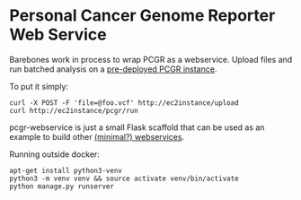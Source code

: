 Personal Cancer Genome Reporter Web Service
===========================================

Barebones work in process to wrap PCGR as a webservice. Upload files and run batched analysis on a [pre-deployed PCGR instance](http://github.com/umccr/pcgr-deploy).

To put it simply:

    curl -X POST -F 'file=@foo.vcf' http://ec2instance/upload
    curl http://ec2instance/pcgr/run

pcgr-webservice is just a small Flask scaffold that can be used as an example to build other [(minimal?) webservices](https://testdriven.io/part-one-intro/).

Running outside docker:

	apt-get install python3-venv
	python3 -m venv venv && source activate venv/bin/activate
	python manage.py runserver
